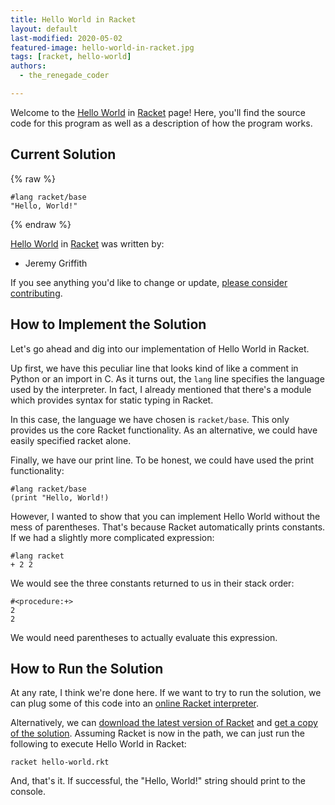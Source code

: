 ```yaml
---
title: Hello World in Racket
layout: default
last-modified: 2020-05-02
featured-image: hello-world-in-racket.jpg
tags: [racket, hello-world]
authors:
  - the_renegade_coder

---
```


Welcome to the [Hello World](https://rzuckerm.github.io/sample-programs-website-copy/projects/hello-world) in [Racket](https://rzuckerm.github.io/sample-programs-website-copy/languages/racket) page! Here, you'll find the source code for this program as well as a description of how the program works.

## Current Solution

{% raw %}

```racket
#lang racket/base
"Hello, World!"
```

{% endraw %}

[Hello World](https://rzuckerm.github.io/sample-programs-website-copy/projects/hello-world) in [Racket](https://rzuckerm.github.io/sample-programs-website-copy/languages/racket) was written by:

- Jeremy Griffith

If you see anything you'd like to change or update, [please consider contributing](https://github.com/TheRenegadeCoder/sample-programs).

## How to Implement the Solution

Let's go ahead and dig into our implementation of Hello World in Racket.

Up first, we have this peculiar line that looks kind of like a comment in Python
or an import in C. As it turns out, the `lang` line specifies the language used by
the interpreter. In fact, I already mentioned that there's a module which
provides syntax for static typing in Racket.

In this case, the language we have chosen is `racket/base`. This only provides us
the core Racket functionality. As an alternative, we could have easily specified
racket alone.

Finally, we have our print line. To be honest, we could have used the print
functionality:

```racket
#lang racket/base
(print "Hello, World!)
```

However, I wanted to show that you can implement Hello World without the mess of
parentheses. That's because Racket automatically prints constants. If we had a
slightly more complicated expression:

```racket
#lang racket
+ 2 2
```

We would see the three constants returned to us in their stack order:

```racket
#<procedure:+>
2
2
```

We would need parentheses to actually evaluate this expression.


## How to Run the Solution

At any rate, I think we're done here. If we want to try to run the solution, we
can plug some of this code into an [online Racket interpreter][1].

Alternatively, we can [download the latest version of Racket][2] and [get a copy of
the solution][3]. Assuming Racket is now in the path, we can just run the following
to execute Hello World in Racket:

```shell
racket hello-world.rkt
```

And, that's it. If successful, the "Hello, World!" string should print to the console.

[1]: https://onecompiler.com/racket/
[2]: https://download.racket-lang.org/
[3]: https://github.com/TheRenegadeCoder/sample-programs/blob/main/archive/r/racket/hello-world.rkt
